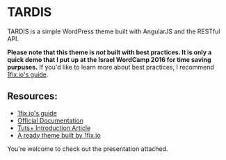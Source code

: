 # TARDIS
TARDIS is a simple WordPress theme built with AngularJS and the RESTful API.

**Please note that this theme is *not* built with best practices. It is only a quick demo that I put up at the Israel WordCamp 2016 for time saving purpuses.**
If you'd like to learn more about best practices, I recommend [1fix.io's guide](https://1fix.io/angularjs-wp-rest-api/).


Resources:
--
* [1fix.io's guide](https://1fix.io/angularjs-wp-rest-api/)
* [Official Documentation](http://v2.wp-api.org/)
* [Tuts+ Introduction Article](http://goo.gl/2y27I4)
* [A ready theme built by 1fix.io](https://github.com/1fixdotio/angularjs-demo-theme/)


You're welcome to check out the presentation attached.
